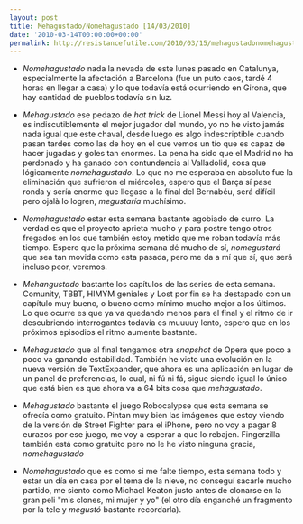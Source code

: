 ```yaml
---
layout: post
title: Mehagustado/Nomehagustado [14/03/2010]
date: '2010-03-14T00:00:00+00:00'
permalink: http://resistancefutile.com/2010/03/15/mehagustadonomehagustado-14032010/
---
```

- *Nomehagustado* nada la nevada de este lunes pasado en Catalunya, especialmente la afectación a Barcelona (fue un puto caos, tardé 4 horas en llegar a casa) y lo que todavía está ocurriendo en Girona, que hay cantidad de pueblos todavía sin luz. 

- *Mehagustado* ese pedazo de _hat trick_ de Lionel Messi hoy al Valencia, es indiscutiblemente el mejor jugador del mundo, yo no he visto jamás nada igual que este chaval, desde luego es algo indescriptible cuando pasan tardes como las de hoy en el que vemos un tío que es capaz de hacer jugadas y goles tan enormes. La pena ha sido que el Madrid no ha perdonado y ha ganado con contundencia al Valladolid, cosa que lógicamente *nomehagustado*. Lo que no me esperaba en absoluto fue la eliminación que sufrieron el miércoles, espero que el Barça sí pase ronda y sería enorme que llegase a la final del Bernabéu, será difícil pero ojalà lo logren, *megustaría* muchísimo.

- *Nomehagustado* estar esta semana bastante agobiado de curro. La verdad es que el proyecto aprieta mucho y para postre tengo otros fregados en los que también estoy metido que me roban todavía más tiempo. Espero que la próxima semana dé mucho de sí, *nomegustará* que sea tan movida como esta pasada, pero me da a mí que sí, que será incluso peor, veremos.

- *Mehangustado* bastante los capítulos de las series de esta semana. Comunity, TBBT, HIMYM geniales y Lost por fin se ha destapado con un capítulo muy bueno, o bueno como mínimo mucho mejor a los últimos. Lo que ocurre es que ya va quedando menos para el final y el ritmo de ir descubriendo interrogantes todavía es muuuuy lento, espero que en los próximos episodios el ritmo aumente bastante.

- *Mehagustado* que al final tengamos otra _snapshot_ de Opera que poco a poco va ganando estabilidad. También he visto una evolución en la nueva versión de TextExpander, que ahora es una aplicación en lugar de un panel de preferencias, lo cual, ni fú ni fá, sigue siendo igual lo único que está bien es que ahora va a 64 bits cosa que *mehagustado*.

- *Mehagustado* bastante el juego Robocalypse que esta semana se ofrecía como gratuito. Pintan muy bien las imágenes que estoy viendo de la versión de Street Fighter para el iPhone, pero no voy a pagar 8 eurazos por ese juego, me voy a esperar a que lo rebajen. Fingerzilla también está como gratuito pero no le he visto ninguna gracia, *nomehagustado*

- *Nomehagustado* que es como si me falte tiempo, esta semana todo y estar un día en casa por el tema de la nieve, no conseguí sacarle mucho partido, me siento como Michael Keaton justo antes de clonarse en la gran peli "mis clones, mi mujer y yo" (el otro día enganché un fragmento por la tele y *megustó* bastante recordarla).
